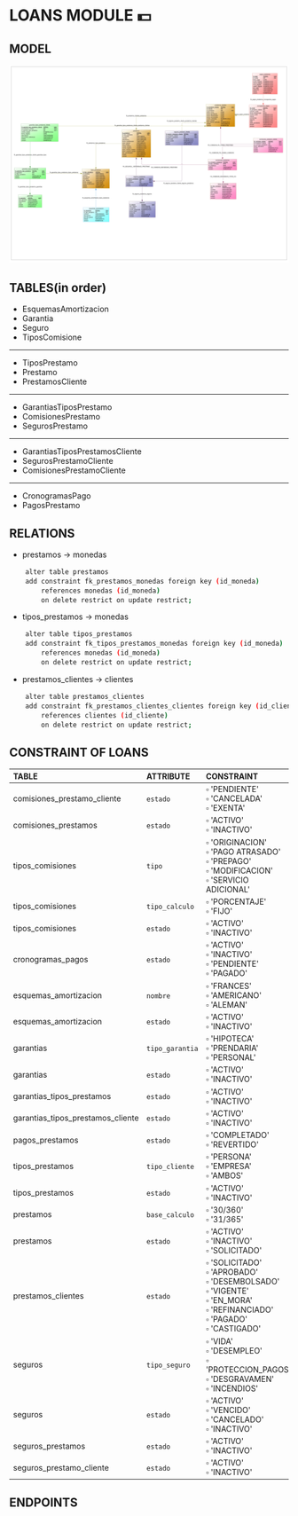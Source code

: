 # LOANS MODULE 💵

## MODEL
![Descripción de la imagen](src/main/resources/static/loans-schema.jpg)

## TABLES(in order)
- EsquemasAmortizacion
- Garantia
- Seguro
- TiposComisione
---
- TiposPrestamo
- Prestamo
- PrestamosCliente
---
- GarantiasTiposPrestamo
- ComisionesPrestamo
- SegurosPrestamo
---
- GarantiasTiposPrestamosCliente
- SegurosPrestamoCliente
- ComisionesPrestamoCliente
---
- CronogramasPago
- PagosPrestamo

## RELATIONS
- prestamos -> monedas
```bash
    alter table prestamos
    add constraint fk_prestamos_monedas foreign key (id_moneda)
        references monedas (id_moneda)
        on delete restrict on update restrict;
```
- tipos_prestamos -> monedas
```bash
    alter table tipos_prestamos
    add constraint fk_tipos_prestamos_monedas foreign key (id_moneda)
        references monedas (id_moneda)
        on delete restrict on update restrict;
```
- prestamos_clientes -> clientes
```bash
    alter table prestamos_clientes
    add constraint fk_prestamos_clientes_clientes foreign key (id_cliente)
        references clientes (id_cliente)
        on delete restrict on update restrict;
```

## CONSTRAINT OF LOANS

| TABLE                         | ATTRIBUTE        | CONSTRAINT                                                                                       | ENUM                        |
|:------------------------------|:------------------|:------------------------------------------------------------------------------------------------------|:-----------------------------|
| comisiones_prestamo_cliente   | `estado`          | ▫️ 'PENDIENTE'<br>▫️ 'CANCELADA'<br>▫️ 'EXENTA'                                                   | EstadoComisionClienteEnum   |
| comisiones_prestamos          | `estado`          | ▫️ 'ACTIVO'<br>▫️ 'INACTIVO'                                                                      | EstadoGeneralEnum           |
| tipos_comisiones              | `tipo`            | ▫️ 'ORIGINACION'<br>▫️ 'PAGO ATRASADO'<br>▫️ 'PREPAGO'<br>▫️ 'MODIFICACION'<br>▫️ 'SERVICIO ADICIONAL' | TipoComisionEnum            |
| tipos_comisiones              | `tipo_calculo`    | ▫️ 'PORCENTAJE'<br>▫️ 'FIJO'                                                                      | TipoCalculoComisionEnum     |
| tipos_comisiones              | `estado`          | ▫️ 'ACTIVO'<br>▫️ 'INACTIVO'                                                                      | EstadoGeneralEnum           |
| cronogramas_pagos             | `estado`          | ▫️ 'ACTIVO'<br>▫️ 'INACTIVO'<br>▫️ 'PENDIENTE'<br>▫️ 'PAGADO'                                     | EstadoCronogramaEnum        |
| esquemas_amortizacion         | `nombre`          | ▫️ 'FRANCES'<br>▫️ 'AMERICANO'<br>▫️ 'ALEMAN'                                                     | EsquemaAmortizacionEnum     |
| esquemas_amortizacion         | `estado`          | ▫️ 'ACTIVO'<br>▫️ 'INACTIVO'                                                                      | EstadoGeneralEnum           |
| garantias                     | `tipo_garantia`   | ▫️ 'HIPOTECA'<br>▫️ 'PRENDARIA'<br>▫️ 'PERSONAL'                                                  | TipoGarantiaEnum            |
| garantias                     | `estado`          | ▫️ 'ACTIVO'<br>▫️ 'INACTIVO'                                                                      | EstadoGeneralEnum           |
| garantias_tipos_prestamos     | `estado`          | ▫️ 'ACTIVO'<br>▫️ 'INACTIVO'                                                                      | EstadoGeneralEnum           |
| garantias_tipos_prestamos_cliente | `estado`     | ▫️ 'ACTIVO'<br>▫️ 'INACTIVO'                                                                      | EstadoGeneralEnum           |
| pagos_prestamos               | `estado`          | ▫️ 'COMPLETADO'<br>▫️ 'REVERTIDO'                                                                 | EstadoPagoEnum              |
| tipos_prestamos               | `tipo_cliente`    | ▫️ 'PERSONA'<br>▫️ 'EMPRESA'<br>▫️ 'AMBOS'                                                        | TipoClienteEnum             |
| tipos_prestamos               | `estado`          | ▫️ 'ACTIVO'<br>▫️ 'INACTIVO'                                                                      | EstadoGeneralEnum           |
| prestamos                     | `base_calculo`    | ▫️ '30/360'<br>▫️ '31/365'                                                                        | BaseCalculoEnum             |
| prestamos                     | `estado`          | ▫️ 'ACTIVO'<br>▫️ 'INACTIVO'<br>▫️ 'SOLICITADO'                                                   | EstadoPrestamoEnum          |
| prestamos_clientes            | `estado`          | ▫️ 'SOLICITADO'<br>▫️ 'APROBADO'<br>▫️ 'DESEMBOLSADO'<br>▫️ 'VIGENTE'<br>▫️ 'EN_MORA'<br>▫️ 'REFINANCIADO'<br>▫️ 'PAGADO'<br>▫️ 'CASTIGADO' | EstadoPrestamoClienteEnum |
| seguros                       | `tipo_seguro`     | ▫️ 'VIDA'<br>▫️ 'DESEMPLEO'<br>▫️ 'PROTECCION_PAGOS'<br>▫️ 'DESGRAVAMEN'<br>▫️ 'INCENDIOS'         | TipoSeguroEnum              |
| seguros                       | `estado`          | ▫️ 'ACTIVO'<br>▫️ 'VENCIDO'<br>▫️ 'CANCELADO'<br>▫️ 'INACTIVO'                                    | EstadoSeguroEnum            |
| seguros_prestamos             | `estado`          | ▫️ 'ACTIVO'<br>▫️ 'INACTIVO'                                                                      | EstadoGeneralEnum           |
| seguros_prestamo_cliente      | `estado`          | ▫️ 'ACTIVO'<br>▫️ 'INACTIVO'                                                                      | EstadoGeneralEnum           |

## ENDPOINTS

